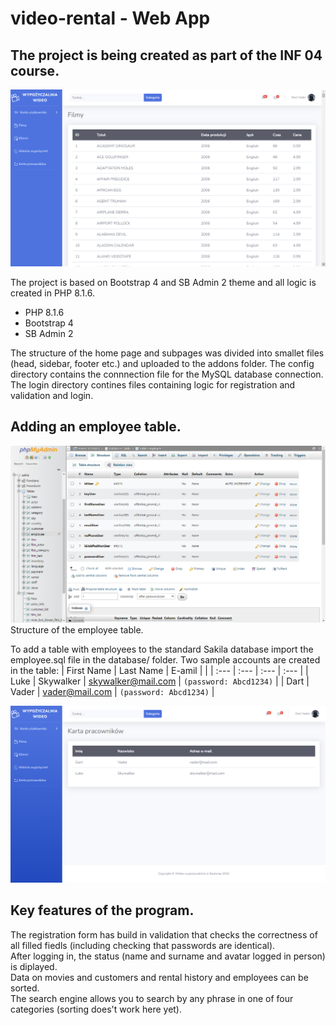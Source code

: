 # video-rental - Web App
## The project is being created as part of the INF 04 course.
![video-rental - web app](screenshots/video-rental.png)

The project is based on Bootstrap 4 and SB Admin 2 theme and all logic is created in PHP 8.1.6.

- PHP 8.1.6
- Bootstrap 4
- SB Admin 2

The structure of the home page and subpages was divided into smallet files (head, sidebar, footer etc.) and uploaded to the addons folder.
The config directory contains the connnection file for the MySQL database connection.
The login directory contines files containing logic for registration and validation and login.

## Adding an employee table.
![video-rental_employee - web app](screenshots/video-rental_employee-structure.png)
Structure of the employee table.

To add a table with employees to the standard Sakila database import the employee.sql file in the database/ folder. Two sample accounts are created in the table:
| First Name | Last Name | E-amil |  |
| :--- | :--- | :--- | :--- |
| Luke | Skywalker | skywalker@mail.com | `(password: Abcd1234)` |
| Dart | Vader | vader@mail.com | `(password: Abcd1234)` |

![video-rental_employee - web app](screenshots/video-rental_employee.png)

## Key features of the program.
The registration form has build in validation that checks the correctness of all filled fiedls (including checking that passwords are identical).<br>
After logging in, the status (name and surname and avatar logged in person) is diplayed.<br>
Data on movies and customers and rental history and employees can be sorted.<br>
The search engine allows you to search by any phrase in one of four categories (sorting does't work here yet).
